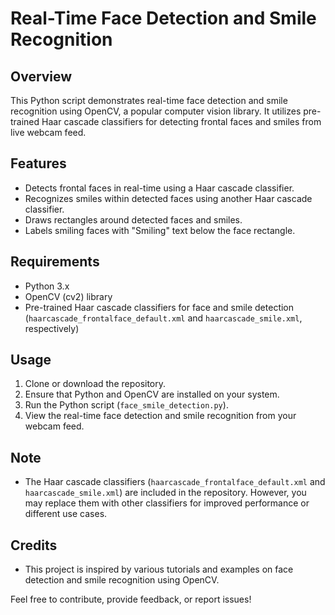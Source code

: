 # Real-Time Face Detection and Smile Recognition

## Overview

This Python script demonstrates real-time face detection and smile recognition using OpenCV, a popular computer vision library. It utilizes pre-trained Haar cascade classifiers for detecting frontal faces and smiles from live webcam feed.

## Features

- Detects frontal faces in real-time using a Haar cascade classifier.
- Recognizes smiles within detected faces using another Haar cascade classifier.
- Draws rectangles around detected faces and smiles.
- Labels smiling faces with "Smiling" text below the face rectangle.

## Requirements

- Python 3.x
- OpenCV (cv2) library
- Pre-trained Haar cascade classifiers for face and smile detection (`haarcascade_frontalface_default.xml` and `haarcascade_smile.xml`, respectively)

## Usage

1. Clone or download the repository.
2. Ensure that Python and OpenCV are installed on your system.
3. Run the Python script (`face_smile_detection.py`).
4. View the real-time face detection and smile recognition from your webcam feed.

## Note

- The Haar cascade classifiers (`haarcascade_frontalface_default.xml` and `haarcascade_smile.xml`) are included in the repository. However, you may replace them with other classifiers for improved performance or different use cases.

## Credits

- This project is inspired by various tutorials and examples on face detection and smile recognition using OpenCV.

Feel free to contribute, provide feedback, or report issues!
